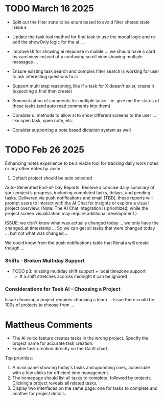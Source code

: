 

# TODO March 16 2025 

- Split out the filter state to be enum based to avoid filter shared state issue s

- Update the task tool method for find task to use the modal logic and re-add the showOnly logic for the ai ... 

- Improve UI for showing ai response in mobile ... we should have a card by card view instead of a confusing scroll view showing multiple messages ... 


- Ensure existing task search and complex filter search is working for user to ask interesting questions to ai 

- Support multi step reasoning, like if a task for X doesn't exist, create it (expecting a find then create) 
- Summarization of comments for multiple tasks - ie. give me the status of these tasks (and auto read comments into them) 

- Consider ui methods to allow ai to show different screens to the user ...
    like open task, open note, etc.  

- Consider supporting a note based dictation system as well 


# TODO Feb 26 2025 

Enhancing notes experience to be a viable tool for tracking daily work notes or any other notes by voice 


1. Default project should be auto selected 








Auto-Generated End-of-Day Reports:
Receive a concise daily summary of your project’s progress, including completed tasks, delays, and pending tasks. Delivered via push notifications and email (TBD), these reports will prompt users to interact with the AI Chat for insights or explore a visual project overview. (Note: The AI Chat integration is prioritized, while the project screen visualization may require additional development.)

ISSUE: we don't know what was actually changed today ... we only have the changed_at timestamp ... 
So we can get all tasks that were changed today ... but not what was changed ... 

We could know from the push notifications table that Renata will create though ... 










### Shifts - Broken Multiday Support 
- TODO p3: missing multiday shift support + local timezone support
    - If a shift stretches accross midnight it can be ignored 


### Considerations for Task AI - Choosing a Project 
Issue choosing a project requires choosing a team ...
Issue there could be 100s of projects to choose from ... 


# Mattheus Comments
- The AI voice feature creates tasks in the wrong project. Specify the project name for accurate task creation.
- Enable task creation directly on the Gantt chart.

Top priorities:
1. A main panel showing today's tasks and upcoming ones, accessible with a few clicks for efficient time management.
2. The homepage should list all tasks to complete, followed by projects. Clicking a project reveals all related tasks.
3. Display two interfaces on the same page: one for tasks to complete and another for project details.